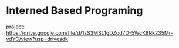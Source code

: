 # Interned Based Programing



project:  
https://drive.google.com/file/d/1zS3MSL1gDZod7D-5WcK8Rk235Mr-vdYC/view?usp=drivesdk




